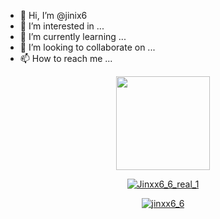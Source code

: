 - 👋 Hi, I’m @jinix6
- 👀 I’m interested in ...
- 🌱 I’m currently learning ...
- 💞️ I’m looking to collaborate on ...
- 📫 How to reach me ...

<p align="center">
    <!--     You can add your logo in the _src_ below -->
    <img width="150" height="150" src="https://raw.githubusercontent.com/jinix6/JinxxObbSearch1/main/New%20Project%2026%20%5B3746A45%5D.png?token=GHSAT0AAAAAACKQKA3M45BSI6AYD4JRXFSOZLLMAWA" />
</p>



<p align="center">
<!--     Add your own socials inside "href" -->
<a href="https://t.me/Jinxx6_6_real_1" target="blank"><img align="center" src="https://img.shields.io/badge/Telegram-2CA5E0?style=for-the-badge&logo=telegram&logoColor=white" alt="Jinxx6_6_real_1" /></a>
</p>



<p align="center">
<a href="https://www.instagram.com/jinxx6_6/?igshid=MzNlNGNkZWQ4Mg%3D%3D" target="blank"><img src="https://img.shields.io/badge/Instagram-E4405F?style=for-the-badge&logo=instagram&logoColor=white" alt="jinxx6_6"  /></a>
</p>



<!---
jinix6/jinix6 is a ✨ special ✨ repository because its `README.md` (this file) appears on your GitHub profile.
You can click the Preview link to take a look at your changes.
--->
